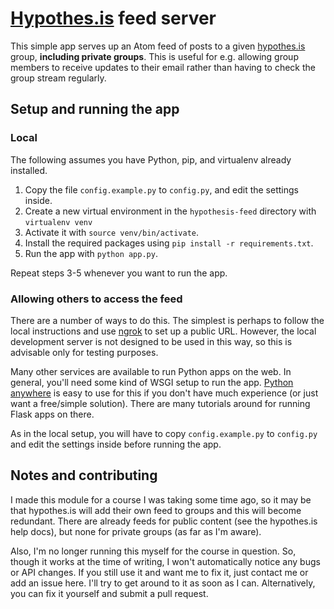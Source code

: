 
# [Hypothes.is](https://hypothes.is) feed server

This simple app serves up an Atom feed of posts to a given
[hypothes.is](https://hypothes.is) group, **including private groups**.  This is useful for e.g. allowing
group members to receive updates to their email rather than having to check
the group stream regularly.


## Setup and running the app

### Local

The following assumes you have Python, pip, and virtualenv already installed.

  1. Copy the file `config.example.py` to `config.py`, and edit the settings inside.
  2. Create a new virtual environment in the `hypothesis-feed` directory with `virtualenv venv`
  3. Activate it with `source venv/bin/activate`.
  4. Install the required packages using `pip install -r requirements.txt`.
  5. Run the app with `python app.py`.
  
Repeat steps 3-5 whenever you want to run the app.

### Allowing others to access the feed

There are a number of ways to do this.  The simplest is perhaps to follow the
local instructions and use [ngrok](https://ngrok.com/) to set up a public URL.
However, the local development server is not designed to be used in this way,
so this is advisable only for testing purposes.

Many other services are available to run Python apps on the web.  In general,
you'll need some kind of WSGI setup to run the app.
[Python anywhere](https://www.pythonanywhere.com/) is easy to use for this if
you don't have much experience (or just want a free/simple solution).  There are
many tutorials around for running Flask apps on there.

As in the local setup, you will have to copy `config.example.py` to `config.py`
and edit the settings inside before running the app.


## Notes and contributing

I made this module for a course I was taking some time ago, so it may be that
hypothes.is will add their own feed to groups and this will become redundant.
There are already feeds for public content (see the hypothes.is help docs),
but none for private groups (as far as I'm aware).

Also, I'm no longer running this myself for the course in question.  So,
though it works at the time of writing, I won't automatically notice any bugs
or API changes.  If you still use it and want me to fix it, just contact me or
add an issue here.  I'll try to get around to it as soon as I can.  Alternatively,
you can fix it yourself and submit a pull request.
